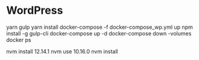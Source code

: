 # WordPress
yarn gulp
yarn install
docker-compose -f docker-compose_wp.yml up
npm install -g gulp-cli
docker-compose up -d
docker-compose down -volumes
docker ps    

nvm install 12.14.1
nvm use 10.16.0
nvm install
